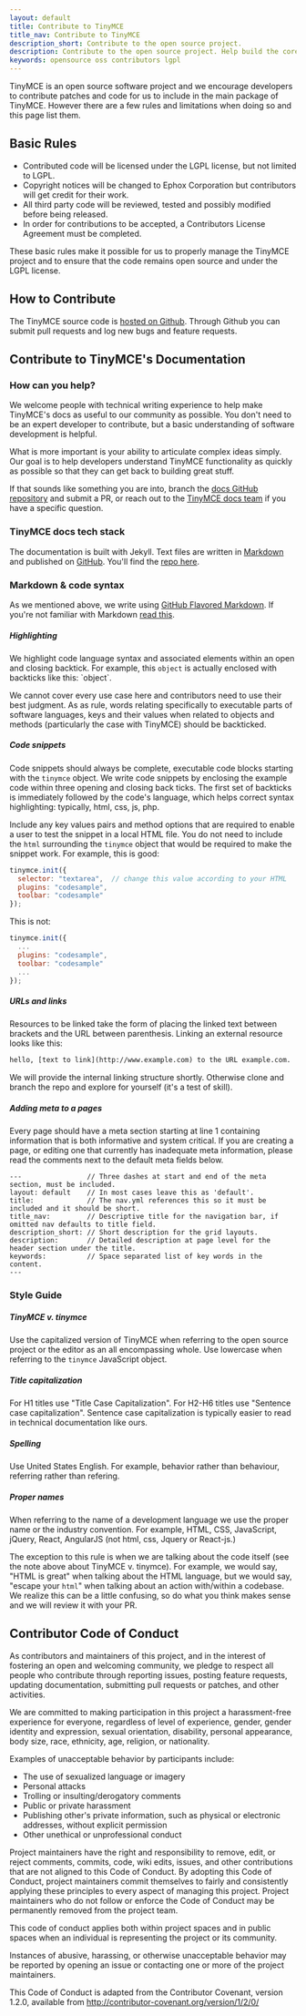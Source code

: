 ```yaml
---
layout: default
title: Contribute to TinyMCE
title_nav: Contribute to TinyMCE
description_short: Contribute to the open source project.
description: Contribute to the open source project. Help build the core, plugins or even write the documentation.
keywords: opensource oss contributors lgpl
---
```


TinyMCE is an open source software project and we encourage developers to contribute patches and code for us to include in the main package of TinyMCE. However there are a few rules and limitations when doing so and this page list them.


## Basic Rules

* Contributed code will be licensed under the LGPL license, but not limited to LGPL.
* Copyright notices will be changed to Ephox Corporation but contributors will get credit for their work.
* All third party code will be reviewed, tested and possibly modified before being released.
* In order for contributions to be accepted, a Contributors License Agreement must be completed.  

These basic rules make it possible for us to properly manage the TinyMCE project and to ensure that the code remains open source and under the LGPL license.


## How to Contribute

The TinyMCE source code is [hosted on Github](https://github.com/tinymce/tinymce). Through Github you can submit pull requests and log new bugs and feature requests.


## Contribute to TinyMCE's Documentation

### How can you help?

We welcome people with technical writing experience to help make TinyMCE's docs as useful to our community as possible. You don't need to be an expert developer to contribute, but a basic understanding of software development is helpful.

What is more important is your ability to articulate complex ideas simply. Our goal is to help developers understand TinyMCE functionality as quickly as possible so that they can get back to building great stuff.

If that sounds like something you are into, branch the [docs GitHub repository](https://github.com/tinymce/tinymce-docs) and submit a PR, or reach out to the [TinyMCE docs team](marketing@ephox.com) if you have a specific question.

### TinyMCE docs tech stack

The documentation is built with Jekyll. Text files are written in [Markdown](https://help.github.com/articles/markdown-basics/) and published on [GitHub](https://github.com/tinymce/tinymce-docs). You'll find the [repo here](https://github.com/tinymce/tinymce-docs).

### Markdown & code syntax

As we mentioned above, we write using [GitHub Flavored Markdown](https://help.github.com/articles/github-flavored-markdown/). If you're not familiar with Markdown [read this](https://help.github.com/articles/markdown-basics/).

##### Highlighting

We highlight code language syntax and associated elements within an open and closing backtick. For example, this `object` is actually enclosed with backticks like this: \`object\`.

We cannot cover every use case here and contributors need to use their best judgment. As as rule, words relating specifically to executable parts of software languages, keys and their values when related to objects and methods (particularly the case with TinyMCE) should be backticked.

##### Code snippets

Code snippets should always be complete, executable code blocks starting with the `tinymce` object. We write code snippets by enclosing the example code within three opening and closing back ticks. The first set of backticks is immediately followed by the code's language, which helps correct syntax highlighting: typically, html, css, js, php.

Include any key values pairs and method options that are required to enable a user to test the snippet in a local HTML file. You do not need to include the `html` surrounding the `tinymce` object that would be required to make the snippet work. For example, this is good:

```js
tinymce.init({
  selector: "textarea",  // change this value according to your HTML
  plugins: "codesample",
  toolbar: "codesample"
});
```

This is not:

```js
tinymce.init({
  ...
  plugins: "codesample",
  toolbar: "codesample"
  ...
});
```

##### URLs and links

Resources to be linked take the form of placing the linked text between brackets and the URL between parenthesis. Linking an external resource looks like this:

```html
hello, [text to link](http://www.example.com) to the URL example.com.
```

We will provide the internal linking structure shortly. Otherwise clone and branch the repo and explore for yourself (it's a test of skill).

##### Adding meta to a pages

Every page should have a meta section starting at line 1 containing information that is both informative and system critical. If you are creating a page, or editing one that currently has inadequate meta information, please read the comments next to the default meta fields below.

```
---                // Three dashes at start and end of the meta section, must be included.
layout: default    // In most cases leave this as 'default'.
title:             // The nav.yml references this so it must be included and it should be short.
title_nav:         // Descriptive title for the navigation bar, if omitted nav defaults to title field.
description_short: // Short description for the grid layouts.
description:       // Detailed description at page level for the header section under the title.
keywords:          // Space separated list of key words in the content.
---
```

### Style Guide

##### TinyMCE v. tinymce

Use the capitalized version of TinyMCE when referring to the open source project or the editor as an all encompassing whole. Use lowercase when referring to the `tinymce` JavaScript object.

##### Title capitalization

For H1 titles use "Title Case Capitalization". For H2-H6 titles use "Sentence case capitalization". Sentence case capitalization is typically easier to read in technical documentation like ours.

##### Spelling

Use United States English. For example, behavior rather than behaviour, referring rather than refering.

##### Proper names

When referring to the name of a development language we use the proper name or the industry convention. For example, HTML, CSS, JavaScript, jQuery, React, AngularJS (not html, css, Jquery or React-js.)

The exception to this rule is when we are talking about the code itself (see the note above about TinyMCE v. tinymce). For example, we would say, "HTML is great" when talking about the HTML language, but we would say, "escape your `html`" when talking about an action with/within a codebase. We realize this can be a little confusing, so do what you think makes sense and we will review it with your PR.

## Contributor Code of Conduct

As contributors and maintainers of this project, and in the interest of fostering an open and welcoming community, we pledge to respect all people who contribute through reporting issues, posting feature requests, updating documentation, submitting pull requests or patches, and other activities.

We are committed to making participation in this project a harassment-free experience for everyone, regardless of level of experience, gender, gender identity and expression, sexual orientation, disability, personal appearance, body size, race, ethnicity, age, religion, or nationality.

Examples of unacceptable behavior by participants include:

* The use of sexualized language or imagery
* Personal attacks
* Trolling or insulting/derogatory comments
* Public or private harassment
* Publishing other's private information, such as physical or electronic addresses, without explicit permission
* Other unethical or unprofessional conduct

Project maintainers have the right and responsibility to remove, edit, or reject comments, commits, code, wiki edits, issues, and other contributions that are not aligned to this Code of Conduct. By adopting this Code of Conduct, project maintainers commit themselves to fairly and consistently applying these principles to every aspect of managing this project. Project maintainers who do not follow or enforce the Code of Conduct may be permanently removed from the project team.

This code of conduct applies both within project spaces and in public spaces when an individual is representing the project or its community.

Instances of abusive, harassing, or otherwise unacceptable behavior may be reported by opening an issue or contacting one or more of the project maintainers.

This Code of Conduct is adapted from the Contributor Covenant, version 1.2.0, available from http://contributor-covenant.org/version/1/2/0/

